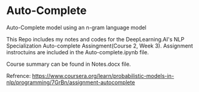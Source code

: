 # Auto-Complete
Auto-Complete model using an n-gram language model



This Repo includes my notes and codes for the DeepLearning.AI's NLP Specialization Auto-complete Assingment(Course 2, Week 3). Assignment instroctuins are included in the Auto-complete.ipynb file. 

Course summary can be found in Notes.docx file.

Refrence: https://www.coursera.org/learn/probabilistic-models-in-nlp/programming/7GrBn/assignment-autocomplete
